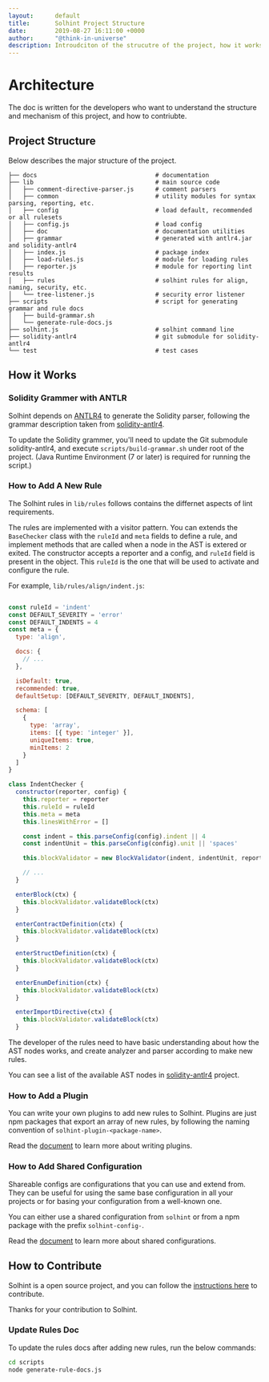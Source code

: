 ```yaml
---
layout:      default
title:       Solhint Project Structure
date:        2019-08-27 16:11:00 +0000
author:      "@think-in-universe"
description: Introudciton of the strucutre of the project, how it works, and how to add new rules, etc.
---
```



# Architecture

The doc is written for the developers who want to understand the structure and mechanism of this project, and how to contriubte.


## Project Structure

Below describes the major structure of the project.

```
├── docs                                 # documentation
├── lib                                  # main source code
│   ├── comment-directive-parser.js      # comment parsers
│   ├── common                           # utility modules for syntax parsing, reporting, etc.
│   ├── config                           # load default, recommended or all rulesets
│   ├── config.js                        # load config
│   ├── doc                              # documentation utilities
│   ├── grammar                          # generated with antlr4.jar and solidity-antlr4
│   ├── index.js                         # package index
│   ├── load-rules.js                    # module for loading rules
│   ├── reporter.js                      # module for reporting lint results
│   ├── rules                            # solhint rules for align, naming, security, etc.
│   └── tree-listener.js                 # security error listener
├── scripts                              # script for generating grammar and rule docs
│   ├── build-grammar.sh
│   └── generate-rule-docs.js
├── solhint.js                           # solhint command line
├── solidity-antlr4                      # git submodule for solidity-antlr4
└── test                                 # test cases
```

## How it Works

### Solidity Grammer with ANTLR

Solhint depends on [ANTLR4](http://www.antlr.org/) to generate the Solidity parser, following the grammar description taken from
[solidity-antlr4](https://github.com/solidityj/solidity-antlr4).

To update the Solidity grammer, you'll need to update the Git submodule solidity-antlr4, and execute `scripts/build-grammar.sh` under root of the project. (Java Runtime Environment (7 or later) is required for running the script.)

### How to Add A New Rule

The Solhint rules in `lib/rules` follows contains the differnet aspects of lint requirements.

The rules are implemented with a visitor pattern. You can extends the `BaseChecker` class with the `ruleId` and `meta` fields to define a rule, and implement methods that are called when a node in the AST is extered or exited. The constructor accepts a reporter and a config, and `ruleId` field is present in the object. This `ruleId` is the one that will be used to activate and configure the rule.

For example, `lib/rules/align/indent.js`:

```javascript

const ruleId = 'indent'
const DEFAULT_SEVERITY = 'error'
const DEFAULT_INDENTS = 4
const meta = {
  type: 'align',

  docs: {
    // ...
  },

  isDefault: true,
  recommended: true,
  defaultSetup: [DEFAULT_SEVERITY, DEFAULT_INDENTS],

  schema: [
    {
      type: 'array',
      items: [{ type: 'integer' }],
      uniqueItems: true,
      minItems: 2
    }
  ]
}

class IndentChecker {
  constructor(reporter, config) {
    this.reporter = reporter
    this.ruleId = ruleId
    this.meta = meta
    this.linesWithError = []

    const indent = this.parseConfig(config).indent || 4
    const indentUnit = this.parseConfig(config).unit || 'spaces'

    this.blockValidator = new BlockValidator(indent, indentUnit, reporter, this.ruleId)

    // ...
  }

  enterBlock(ctx) {
    this.blockValidator.validateBlock(ctx)
  }

  enterContractDefinition(ctx) {
    this.blockValidator.validateBlock(ctx)
  }

  enterStructDefinition(ctx) {
    this.blockValidator.validateBlock(ctx)
  }

  enterEnumDefinition(ctx) {
    this.blockValidator.validateBlock(ctx)
  }

  enterImportDirective(ctx) {
    this.blockValidator.validateBlock(ctx)
  }

```

The developer of the rules need to have basic understanding about how the AST nodes works, and create analyzer and parser according to make new rules.

You can see a list of the available AST nodes in [solidity-antlr4](https://github.com/solidityj/solidity-antlr4/blob/master/Solidity.g4) project.


### How to Add a Plugin

You can write your own plugins to add new rules to Solhint. Plugins are just npm packages that export an array of new rules, by following the naming convention of `solhint-plugin-<package-name>`.

Read the [document](https://github.com/protofire/solhint/blob/master/docs/writing-plugins.md) to learn more about writing plugins.


### How to Add Shared Configuration

Shareable configs are configurations that you can use and extend from. They can be useful for using the same base configuration in all your projects or for basing your configuration from a well-known one.

You can either use a shared configuration from `solhint` or from a npm package with the prefix `solhint-config-`.

Read the [document](https://github.com/protofire/solhint/blob/master/docs/shareable-configs.md) to learn more about shared configurations.


## How to Contribute

Solhint is a open source project, and you can follow the [instructions here](https://github.com/protofire/solhint/blob/master/docs/contributing.md) to contribute.

Thanks for your contribution to Solhint.

### Update Rules Doc

To update the rules docs after adding new rules, run the below commands:

```bash
cd scripts
node generate-rule-docs.js
```
